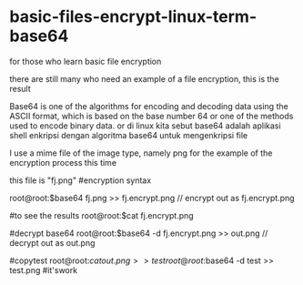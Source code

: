 # basic-files-encrypt-linux-term-base64
for those who learn basic file encryption

there are still many who need an example of a file encryption, this is the result

Base64 is one of the algorithms for encoding and decoding data using the ASCII format, which is based on the base number 64 or one of the methods used to encode binary data.
or di linux kita sebut base64 adalah aplikasi shell enkripsi dengan algoritma base64 untuk mengenkripsi file

I use a mime file of the image type, namely png for the example of the encryption process this time

this file is "fj.png"
#encryption syntax

root@root:$base64 fj.png >> fj.encrypt.png // encrypt out as fj.encrypt.png

#to see the results
root@root:$cat fj.encrypt.png 

#decrypt base64
root@root:$base64 -d fj.encrypt.png >> out.png // decrypt out as out.png

#copytest
root@root:$cat out.png >> test
root@root:$base64 -d test >> test.png #it'swork
